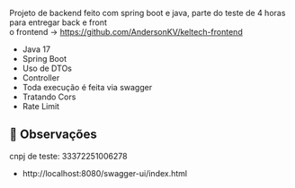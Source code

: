 Projeto de backend feito com spring boot e java, parte do teste de 4 horas para entregar back e front </br> o frontend -> https://github.com/AndersonKV/keltech-frontend

- Java 17
- Spring Boot
- Uso de DTOs
- Controller
- Toda execução é feita via swagger
- Tratando Cors
- Rate Limit

## 🚀 Observações
 cnpj de teste: 33372251006278
- http://localhost:8080/swagger-ui/index.html



